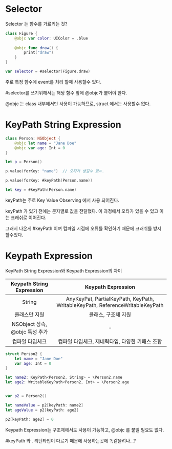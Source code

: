 
# Selector

Selector 는 함수를 가르키는 것?

```swift
class Figure {
    @objc var color: UIColor = .blue
    
    @objc func draw() {
        print("draw")
    }
}

var selector = #selector(Figure.draw)

```
주로 특정 함수에 event를 처리 할때 사용할수 있다. 

#selector를 쓰기위해서는 해당 함수 앞에 @objc가 붙어야 한다.

@objc 는 class 내부에서만 사용이 가능하므로, struct 에서는 사용할수 없다. 


# KeyPath String Expression

```swift
class Person: NSObject {
    @objc let name = "Jane Doe"
    @objc var age: Int = 0
}

let p = Person()

p.value(forKey: "name")  // 오타가 생길수 있ㄷ.

p.value(forKey: #keyPath(Person.name))

let key = #keyPath(Person.name)    
```

keyPath는 주로 Key Value Observing 에서 사용 되어진다.

keyPath 가 있기 전에는 문자열로 값을 전달했다. 이 과정에서 오타가 있을 수 있고 이는 크래쉬로 이어진다.

그래서 나온게 #keyPath 이며 컴파일 시점에 오류를 확인하기 때문에 크래쉬를 방지 할수있다. 

# Keypath Expression 

KeyPath String Expression와 Keypath Expression의 차이 

|Keypath String Expression|Keypath Expression|
|:------:|:-----:|
|String|AnyKeyPat, PartialKeyPath, KeyPath, WritableKeyPath, ReferenceWritableKeyPath|
|클래스만 지원|클래스, 구조체 지원|
|NSObject 상속, @objc 특성 추가|-|
|컴파일 타임체크|컴파일 타임체크, 제네릭타입, 다양한 키패스 조합|


```swift
struct Person2 {
    let name = "Jane Doe"
    var age: Int = 0
}

let name2: KeyPath<Person2, String> = \Person2.name  
let age2: WritableKeyPath<Person2, Int> = \Person2.age


var p2 = Person2()

let nameValue = p2[keyPath: name2]
let ageValue = p2[keyPath: age2]

p2[keyPath: age2] = 0

```
Keypath Expression는 구조체에서도 사용이 가능하고, @objc 를 붙일 필요도 없다.

#keyPath 와 \. 리턴타입이 다르기 때문에 사용하는곳에 똑같을려나...?
